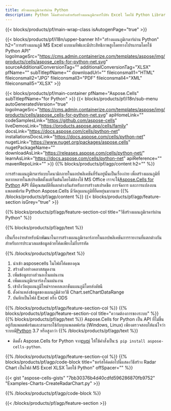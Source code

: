 ```yaml
---
title: สร้างแผนภูมิเรดาร์ผ่าน Python
description: Python โค้ดตัวอย่างสำหรับสร้างแผนภูมิเรดาร์ไปยัง Excel โดยใช้ Python Library ใช้รหัสนี้เพื่อสร้างแผนภูมิเรดาร์ไปยัง MS Excel ภายในแอปพลิเคชันที่ใช้ Python
---
```

{{< blocks/products/pf/main-wrap-class isAutogenPage="true" >}}

{{< blocks/products/pf/i18n/upper-banner h1="สร้างแผนภูมิเรดาร์ผ่าน Python" h2="การสร้างแผนภูมิ MS Excel แบบเนทีฟและมีประสิทธิภาพสูงโดยทางโปรแกรมโดยใช้ Python API" logoImageSrc="https://cms.admin.containerize.com/templates/aspose/img/products/cells/aspose_cells-for-python-net.svg" sourceAdditionalConversionTag="" additionalConversionTag="XLSX" pfName="" subTitlepfName="" downloadUrl="" fileiconsmall1="HTML" fileiconsmall2="JPG" fileiconsmall3="PDF" fileiconsmall4="XML" fileiconsmall5="XLSX" >}}

{{< blocks/products/pf/main-container pfName="Aspose.Cells" subTitlepfName="for Python" >}}
{{< blocks/products/pf/i18n/sub-menu autoGeneratedVersion="true" logoImageSrc="https://cms.admin.containerize.com/templates/aspose/img/products/cells/aspose_cells-for-python-net.svg" apiHomeLink="" codeSamplesLink="https://github.com/aspose-cells" liveDemosLink="https://products.aspose.app/cells/family" docsLink="https://docs.aspose.com/cells/python-net" installationsDocsLink="https://docs.aspose.com/cells/python-net" nugetLink="https://www.nuget.org/packages/aspose.cells" nugetPackageName="" downloadAsLink="https://releases.aspose.com/cells/python-net/" learnAsLink="https://docs.aspose.com/cells/python-net" apiReference="" mavenRepoLink="" >}}
{{% blocks/products/pf/agp/content h2="" %}}

 การสร้างแผนภูมิเรดาร์แบบไดนามิกภายในแอปพลิเคชันที่รันอยู่นั้นเป็นเรื่องง่าย เพื่อสร้างแผนภูมิที่หลากหลายในสเปรดชีตตั้งแต่เริ่มต้นโดยไม่ต้องใช้ MS Office เราจะใช้[Aspose.Cells for Python](https://pypi.org/project/aspose-cells-python) API ที่มีคุณสมบัติที่แตกต่างกันสำหรับการสร้างสเปรดชีต การจัดการ และการแปลงบนแพลตฟอร์ม Python Aspose.Cells มีวัตถุแผนภูมิที่ยืดหยุ่นมากมาย
{{% /blocks/products/pf/agp/content %}}
{{< blocks/products/pf/agp/feature-section isGrey="true" >}}

{{% blocks/products/pf/agp/feature-section-col title="วิธีสร้างแผนภูมิเรดาร์ผ่าน Python" %}}

{{% blocks/products/pf/agp/text %}}

เป็นเรื่องง่ายสำหรับนักพัฒนาในการสร้างแผนภูมิเรดาร์ภายในแอปพลิเคชันการรายงานที่แตกต่างกันสำหรับการประมวลผลข้อมูลด้วยโค้ดเพียงไม่กี่บรรทัด

{{% /blocks/products/pf/agp/text %}}

1. นำเข้า asposecells ในไฟล์โค้ดของคุณ
1. สร้างตัวอย่างคลาสสมุดงาน
1. เพิ่มข้อมูลบางส่วนลงในแผ่นงาน
1. เพิ่มแผนภูมิเรดาร์ลงในแผ่นงาน
1. เข้าถึงวัตถุแผนภูมิใหม่จากคอลเลกชันแผนภูมิโดยส่งดัชนี
1. ตั้งค่าแหล่งข้อมูลของแผนภูมิด้วยวิธี Chart.setChartDataRange
1. บันทึกเป็นไฟล์ Excel หรือ ODS

{{% /blocks/products/pf/agp/feature-section-col %}}
{{% blocks/products/pf/agp/feature-section-col title="ความต้องการของระบบ" %}}
{{% blocks/products/pf/agp/text %}}
Aspose.Cells for Python เป็น API ที่ไม่ขึ้นอยู่กับแพลตฟอร์มและสามารถใช้กับทุกแพลตฟอร์ม (Windows, Linux) เพียงตรวจสอบให้แน่ใจว่าระบบมี[Python](https://www.python.org/downloads/) 3.7 หรือสูงกว่า
{{% /blocks/products/pf/agp/text %}}

- ติดตั้ง Aspose.Cells for Python จาก<a href="https://pypi.org/project/aspose-cells-python/">pypi</a> ให้ใช้คำสั่งเป็น:<code>$ pip install aspose-cells-python</code>.

{{% /blocks/products/pf/agp/feature-section-col %}}
{{% blocks/products/pf/agp/code-block title="ซอร์สโค้ดต่อไปนี้แสดงวิธีสร้าง Radar Chart เป็นไฟล์ MS Excel XLSX โดยใช้ Python" offSpacer="" %}}

{{< gist "aspose-cells-gists" "7bb30376b4d40cdfd596286870fb9752" "Examples-Charts-CreateRadarChart.py" >}}

{{% /blocks/products/pf/agp/code-block %}}

{{< /blocks/products/pf/agp/feature-section >}}

<!-- aboutfile Starts -->
